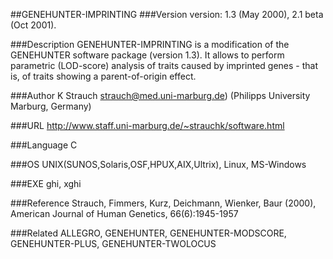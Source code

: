 ##GENEHUNTER-IMPRINTING
###Version
version: 1.3 (May 2000), 2.1 beta (Oct 2001).

###Description
GENEHUNTER-IMPRINTING is a modification of the GENEHUNTER software package (version 1.3). It allows to perform parametric (LOD-score) analysis of traits caused by imprinted genes - that is, of traits showing a parent-of-origin effect.

###Author
K Strauch strauch@med.uni-marburg.de) (Philipps University Marburg, Germany)

###URL
http://www.staff.uni-marburg.de/~strauchk/software.html

###Language
C

###OS
UNIX(SUNOS,Solaris,OSF,HPUX,AIX,Ultrix), Linux, MS-Windows

###EXE
ghi, xghi

###Reference
Strauch, Fimmers, Kurz, Deichmann, Wienker, Baur (2000), American Journal of Human Genetics, 66(6):1945-1957

###Related
ALLEGRO, GENEHUNTER, GENEHUNTER-MODSCORE, GENEHUNTER-PLUS, GENEHUNTER-TWOLOCUS


